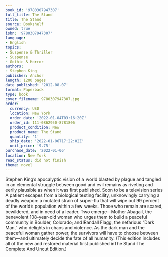 ```yaml
---
book_id: '9780307947307'
full_title: The Stand
title: The Stand
source: Bookshelf
owned: true
isbn: '9780307947307'
language:
- English
topics:
- Suspense & Thriller
- Suspense
- Gothic & Horror
authors:
- Stephen King
publisher: Anchor
length: 1200 pages
date_published: '2012-08-07'
format: Paperback
type: book
cover_filename: 9780307947307.jpg
order:
  currency: USD
  location: New York
  order_date: '2022-01-04T03:16:20Z'
  order_id: 111-0862950-8781806
  product_condition: New
  product_name: The Stand
  quantity: '1'
  ship_date: '2022-01-06T17:22:02Z'
  unit_price: '9.75'
purchase_date: '2022-01-06'
location: New York
read_status: did not finish
theme: novel
---
```

Stephen King’s apocalyptic vision of a world blasted by plague and tangled in an elemental struggle between good and evil remains as riveting and eerily plausible as when it was first published.
Soon to be a television series
A patient escapes from a biological testing facility, unknowingly carrying a deadly weapon: a mutated strain of super-flu that will wipe out 99 percent of the world’s population within a few weeks. Those who remain are scared, bewildered, and in need of a leader. Two emerge—Mother Abagail, the benevolent 108-year-old woman who urges them to build a peaceful community in Boulder, Colorado; and Randall Flagg, the nefarious “Dark Man,” who delights in chaos and violence. As the dark man and the peaceful woman gather power, the survivors will have to choose between them—and ultimately decide the fate of all humanity.
(This edition includes all of the new and restored material first published inThe Stand:The Complete And Uncut Edition.)
